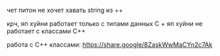 чет питон не хочет хавать string из ++

крч, яп хуйни работает только с типами данных С + яп хуйни не работает с классами С++

работа с С++ классами: https://share.google/8ZaskWwMaCYn2c7Ak
